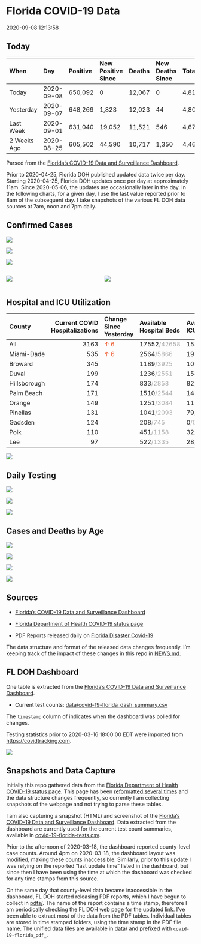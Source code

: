 Florida COVID-19 Data
================
2020-09-08 12:13:58

## Today

| When        | Day        | Positive | New Positive Since | Deaths | New Deaths Since | Total     |
| :---------- | :--------- | :------- | :----------------- | :----- | :--------------- | :-------- |
| Today       | 2020-09-08 | 650,092  | 0                  | 12,067 | 0                | 4,816,873 |
| Yesterday   | 2020-09-07 | 648,269  | 1,823              | 12,023 | 44               | 4,801,684 |
| Last Week   | 2020-09-01 | 631,040  | 19,052             | 11,521 | 546              | 4,675,866 |
| 2 Weeks Ago | 2020-08-25 | 605,502  | 44,590             | 10,717 | 1,350            | 4,466,524 |

Parsed from the [Florida’s COVID-19 Data and Surveillance
Dashboard](https://fdoh.maps.arcgis.com/apps/opsdashboard/index.html#/8d0de33f260d444c852a615dc7837c86).

Prior to 2020-04-25, Florida DOH published updated data twice per day.
Starting 2020-04-25, Florida DOH updates once per day at approximately
11am. Since 2020-05-06, the updates are occasionally later in the day.
In the following charts, for a given day, I use the last value reported
prior to 8am of the subsequent day. I take snapshots of the various FL
DOH data sources at 7am, noon and 7pm daily.

## Confirmed Cases

![](plots/covid-19-florida-daily-test-changes.png)

![](plots/covid-19-florida-deaths-by-day.png)

![](plots/covid-19-florida-county-top-6.png)

<div class="columns">

<div class="column is-full-mobile">

![](plots/covid-19-florida-testing.png)

</div>

<div class="column is-full-mobile">

![](plots/covid-19-florida-total-positive.png)

</div>

</div>

## Hospital and ICU Utilization

| County       | Current COVID Hospitalizations | Change Since Yesterday                  | Available Hospital Beds                      | Available ICU Beds                         |
| :----------- | -----------------------------: | :-------------------------------------- | :------------------------------------------- | :----------------------------------------- |
| All          |                           3163 | <span style="color: #EC4E20">↑ 6</span> | 17552<span style="color: #aaa">/42658</span> | 1544<span style="color: #aaa">/4410</span> |
| Miami-Dade   |                            535 | <span style="color: #EC4E20">↑ 6</span> | 2564<span style="color: #aaa">/5866</span>   | 190<span style="color: #aaa">/741</span>   |
| Broward      |                            345 |                                         | 1189<span style="color: #aaa">/3925</span>   | 100<span style="color: #aaa">/363</span>   |
| Duval        |                            199 |                                         | 1236<span style="color: #aaa">/2551</span>   | 154<span style="color: #aaa">/283</span>   |
| Hillsborough |                            174 |                                         | 833<span style="color: #aaa">/2858</span>    | 82<span style="color: #aaa">/284</span>    |
| Palm Beach   |                            171 |                                         | 1510<span style="color: #aaa">/2544</span>   | 146<span style="color: #aaa">/251</span>   |
| Orange       |                            149 |                                         | 1251<span style="color: #aaa">/3084</span>   | 119<span style="color: #aaa">/253</span>   |
| Pinellas     |                            131 |                                         | 1041<span style="color: #aaa">/2093</span>   | 79<span style="color: #aaa">/219</span>    |
| Gadsden      |                            124 |                                         | 208<span style="color: #aaa">/745</span>     | 0<span style="color: #aaa">/0</span>       |
| Polk         |                            110 |                                         | 451<span style="color: #aaa">/1158</span>    | 32<span style="color: #aaa">/104</span>    |
| Lee          |                             97 |                                         | 522<span style="color: #aaa">/1335</span>    | 28<span style="color: #aaa">/112</span>    |

![](plots/covid-19-florida-icu-usage.png)

## Daily Testing

![](plots/covid-19-florida-tests-per-case.png)

<!-- ![](plots/covid-19-florida-change-new-cases.png) -->

![](plots/covid-19-florida-tests-percent-positive.png)

![](plots/covid-19-florida-test-and-case-growth.png)

## Cases and Deaths by Age

![](plots/covid-19-florida-weekly-events-by-age.png)

![](plots/covid-19-florida-age.png)

![](plots/covid-19-florida-age-deaths.png)

![](plots/covid-19-florida-age-sex.png)

## Sources

  - [Florida’s COVID-19 Data and Surveillance
    Dashboard](https://fdoh.maps.arcgis.com/apps/opsdashboard/index.html#/8d0de33f260d444c852a615dc7837c86)

  - [Florida Department of Health COVID-19 status
    page](http://www.floridahealth.gov/diseases-and-conditions/COVID-19/)

  - PDF Reports released daily on [Florida Disaster
    Covid-19](http://www.floridahealth.gov/diseases-and-conditions/COVID-19/)

The data structure and format of the released data changes frequently.
I’m keeping track of the impact of these changes in this repo in
[NEWS.md](NEWS.md).

## FL DOH Dashboard

One table is extracted from the [Florida’s COVID-19 Data and
Surveillance
Dashboard](https://fdoh.maps.arcgis.com/apps/opsdashboard/index.html#/8d0de33f260d444c852a615dc7837c86).

  - Current test counts:
    [data/covid-19-florida\_dash\_summary.csv](data/covid-19-florida_dash_summary.csv)

The `timestamp` column of indicates when the dashboard was polled for
changes.

Testing statistics prior to 2020-03-16 18:00:00 EDT were imported from
<https://covidtracking.com>.

![](screenshots/fodh_maps_arcgis_com__apps__opsdashboard.png)

## Snapshots and Data Capture

Initially this repo gathered data from the [Florida Department of Health
COVID-19 status
page](http://www.floridahealth.gov/diseases-and-conditions/COVID-19/).
This page has been [reformatted several
times](screenshots/floridahealth_gov__diseases-and-conditions__COVID-19.png)
and the data structure changes frequently, so currently I am collecting
snapshots of the webpage and not trying to parse these tables.

I am also capturing a snapshot (HTML) and screenshot of the [Florida’s
COVID-19 Data and Surveillance
Dashboard](https://fdoh.maps.arcgis.com/apps/opsdashboard/index.html#/8d0de33f260d444c852a615dc7837c86).
Data extracted from the dashboard are currently used for the current
test count summaries, available in
[covid-19-florida-tests.csv](covid-19-florida-tests.csv).

Prior to the afternoon of 2020-03-18, the dashboard reported
county-level case counts. Around 4pm on 2020-03-18, the dashboard layout
was modified, making these counts inaccessible. Similarly, prior to this
update I was relying on the reported “last update time” listed in the
dashboard, but since then I have been using the time at which the
dashboard was checked for any time stamps from this source.

On the same day that county-level data became inaccessible in the
dashboard, FL DOH started releasing PDF reports, which I have begun to
collect in [pdfs/](pdfs/). The name of the report contains a time stamp,
therefore I am periodically checking the FL DOH web page for the updated
link. I’ve been able to extract most of the data from the PDF tables.
Individual tables are stored in time stamped folders, using the time
stamp in the PDF file name. The unified data files are available in
[data/](data/) and prefixed with `covid-19-florida_pdf_`.
